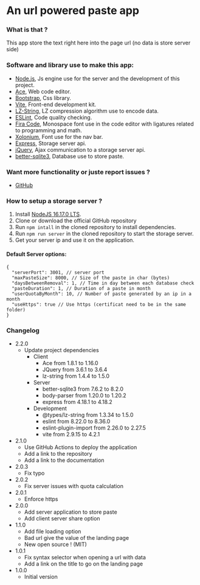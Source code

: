 # An url powered paste app

### What is that ?

This app store the text right here into the page url (no data is store server side)

### Software and library use to make this app:

+ [Node.js](https://nodejs.org/en/), Js engine use for the server and the development of this project.
+ [Ace](https://ace.c9.io), Web code editor.
+ [Bootstrap](https://getbootstrap.com), Css library.
+ [Vite](https://vitejs.dev), Front-end development kit.
+ [LZ-String](https://www.npmjs.com/package/lz-string), LZ compression algorithm use to encode data.
+ [ESLint](https://eslint.org), Code quality checking.
+ [Fira Code](https://github.com/tonsky/FiraCode), Monospace font use in the code editor with ligatures related to programming and math.
+ [Xolonium](https://fontlibrary.org/en/font/xolonium), Font use for the nav bar.
+ [Express](https://expressjs.com), Storage server api.
+ [jQuery](https://jquery.com), Ajax communication to a storage server api.
+ [better-sqlite3](https://github.com/WiseLibs/better-sqlite3), Database use to store paste.

### Want more functionality or juste report issues ?

+ [GitHub](https://github.com/AlasDiablo/Paste)

### How to setup a storage server ?

1. Install [NodeJS 16.17.0 LTS](https://nodejs.org/en/).
2. Clone or download the official GitHub repository
3. Run `npm intall` in the cloned repository to install dependencies.
4. Run `npm run server` in the cloned repository to start the storage server.
5. Get your server ip and use it on the application.

#### Default Server options:
```json5
{
  "serverPort": 3001, // server port
  "maxPasteSize": 8000, // Size of the paste in char (bytes)
  "daysBetweenRemoval": 1, // Time in day between each database check
  "pasteDuration": 1, // Duration of a paste in month
  "userQuotaByMonth": 10, // Number of paste generated by an ip in a month
  "useHttps": true // Use https (certificat need to be in the same folder)
}
```

### Changelog

+ 2.2.0
  + Update project dependencies
    + Client
      + Ace from 1.8.1 to 1.16.0
      + JQuery from 3.6.1 to 3.6.4
      + lz-string from 1.4.4 to 1.5.0
    + Server
      + better-sqlite3 from 7.6.2 to 8.2.0
      + body-parser from 1.20.0 to 1.20.2
      + express from 4.18.1 to 4.18.2
    + Development
      + @types/lz-string from 1.3.34 to 1.5.0
      + eslint from 8.22.0 to 8.36.0
      + eslint-plugin-import from 2.26.0 to 2.27.5
      + vite from 2.9.15 to 4.2.1
+ 2.1.0
  + Use GitHub Actions to deploy the application
  + Add a link to the repository
  + Add a link to the documentation
+ 2.0.3
    + Fix typo
+ 2.0.2
    + Fix server issues with quota calculation
+ 2.0.1
    + Enforce https
+ 2.0.0
    + Add server application to store paste
    + Add client server share option
+ 1.1.0
    + Add file loading option
    + Bad url give the value of the landing page
    + New open source ! (MIT)
+ 1.0.1
    + Fix syntax selector when opening a url with data
    + Add a link on the title to go on the landing page
+ 1.0.0
    + Initial version
